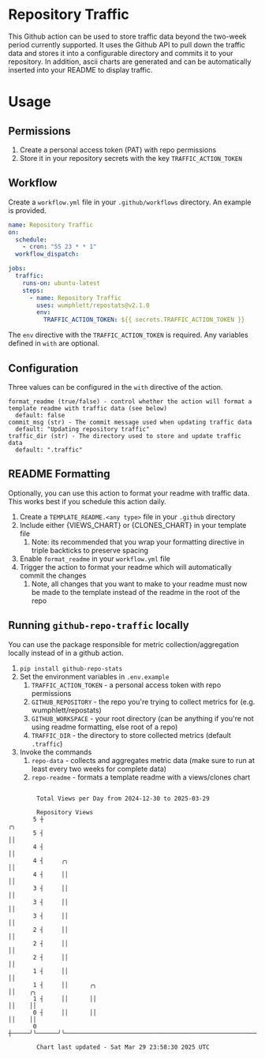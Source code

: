 # Repository Traffic

This Github action can be used to store traffic data beyond the two-week period currently supported.
It uses the Github API to pull down the traffic data and stores it into a configurable directory and commits it to your 
repository. In addition, ascii charts are generated and can be automatically inserted into your README to display traffic.

# Usage
## Permissions
1. Create a personal access token (PAT) with repo permissions
2. Store it in your repository secrets with the key `TRAFFIC_ACTION_TOKEN`

## Workflow
Create a `workflow.yml` file in your `.github/workflows` directory. An example is provided.

```yaml
name: Repository Traffic
on:
  schedule:
    - cron: "55 23 * * 1"
  workflow_dispatch:

jobs:
  traffic:
    runs-on: ubuntu-latest
    steps:
      - name: Repository Traffic
        uses: wumphlett/repostats@v2.1.0
        env:
          TRAFFIC_ACTION_TOKEN: ${{ secrets.TRAFFIC_ACTION_TOKEN }}
```
The `env` directive with the `TRAFFIC_ACTION_TOKEN` is required. Any variables defined in `with` are optional.

## Configuration
Three values can be configured in the `with` directive of the action.
```
format_readme (true/false) - control whether the action will format a template readme with traffic data (see below)
  default: false
commit_msg (str) - The commit message used when updating traffic data
  default: "Updating repository traffic"
traffic_dir (str) - The directory used to store and update traffic data
  default: ".traffic"
```

## README Formatting
Optionally, you can use this action to format your readme with traffic data. This works best if you schedule this action
daily.

1. Create a `TEMPLATE_README.<any type>` file in your `.github` directory
2. Include either {VIEWS_CHART} or {CLONES_CHART} in your template file
   1. Note: its recommended that you wrap your formatting directive in triple backticks to preserve spacing
3. Enable `format_readme` in your `workflow.yml` file
4. Trigger the action to format your readme which will automatically commit the changes
   1. Note, all changes that you want to make to your readme must now be made to the template instead of the readme in the root of the repo

## Running `github-repo-traffic` locally
You can use the package responsible for metric collection/aggregation locally instead of in a github action.

1. `pip install github-repo-stats`
2. Set the environment variables in `.env.example`
   1. `TRAFFIC_ACTION_TOKEN` - a personal access token with repo permissions
   2. `GITHUB_REPOSITORY` - the repo you're trying to collect metrics for (e.g. wumphlett/repostats)
   3. `GITHUB_WORKSPACE` - your root directory (can be anything if you're not using readme formatting, else root of a repo)
   4. `TRAFFIC_DIR` - the directory to store collected metrics (default `.traffic`)
3. Invoke the commands
   1. `repo-data` - collects and aggregates metric data (make sure to run at least every two weeks for complete data)
   2. `repo-readme` - formats a template readme with a views/clones chart

```

        Total Views per Day from 2024-12-30 to 2025-03-29

        Repository Views
       5 ┼                                                                        ╭╮
       5 ┤                                                                        ││
       4 ┤                                                                        ││
       4 ┤     ╭╮                                                                 ││
       4 ┤     ││                                                                 ││
       3 ┤     ││                                                                 ││
       3 ┤     ││                                                                 ││
       3 ┤     ││                                                                 ││
       2 ┤     ││                                                                 ││
       2 ┤     ││                                                                 ││
       2 ┤     ││                                                                 ││
       1 ┤     ││                                                                 ││
       1 ┤     ││      ╭╮                                                         ││    ╭╮
       1 ┤     ││      ││                                                         ││    ││
       0 ┤     ││      ││                                                         ││    ││
       0 ┼─────╯╰──────╯╰─────────────────────────────────────────────────────────╯╰────╯╰─────────

        Chart last updated - Sat Mar 29 23:58:30 2025 UTC
        
```
